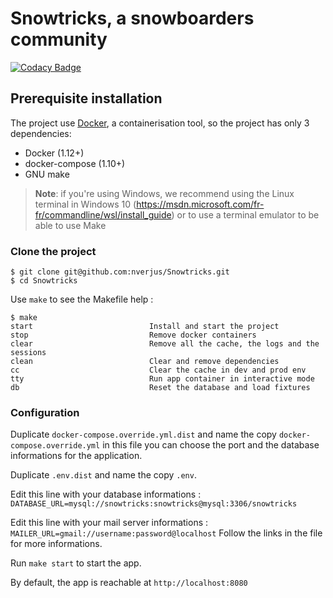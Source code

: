 # Snowtricks, a snowboarders community

[![Codacy Badge](https://api.codacy.com/project/badge/Grade/3be5a0b496fe4f92945aed3521420520)](https://www.codacy.com/app/nverjus/Snowtricks?utm_source=github.com&amp;utm_medium=referral&amp;utm_content=nverjus/Snowtricks&amp;utm_campaign=Badge_Grade)

## Prerequisite installation

The project use [Docker](https://www.docker.com/), a containerisation tool, so the project has only 3 dependencies:

-   Docker (1.12+)
-   docker-compose (1.10+)
-   GNU make

> **Note**: if you're using Windows, we recommend using the Linux terminal in Windows 10
> (<https://msdn.microsoft.com/fr-fr/commandline/wsl/install_guide>) or to use a terminal emulator to be able to use Make

### Clone the project

    $ git clone git@github.com:nverjus/Snowtricks.git
    $ cd Snowtricks

Use `make` to see the Makefile help :

    $ make
    start                          Install and start the project
    stop                           Remove docker containers
    clear                          Remove all the cache, the logs and the sessions
    clean                          Clear and remove dependencies
    cc                             Clear the cache in dev and prod env
    tty                            Run app container in interactive mode
    db                             Reset the database and load fixtures

### Configuration

Duplicate `docker-compose.override.yml.dist` and name the copy `docker-compose.override.yml` in this file you can choose the port and the database informations for the application.

Duplicate `.env.dist` and name the copy `.env`.

Edit this line with your database informations : `DATABASE_URL=mysql://snowtricks:snowtricks@mysql:3306/snowtricks`

Edit this line with your mail server informations : `MAILER_URL=gmail://username:password@localhost`
Follow the links in the file for more informations.

Run `make start` to start the app.

By default, the app is reachable at `http://localhost:8080`
